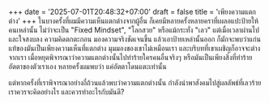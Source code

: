 +++
date = '2025-07-01T20:48:32+07:00'
draft = false
title = 'เพียงความแตกต่าง'
+++
ในบางครั้งที่ผมมีความเห็นแตกต่างจากผู้อื่น ก็เคยมีหลายครั้งหลายคราที่เผลอแปะป้ายให้คนเหล่านั้น ไม่ว่าจะเป็น "Fixed Mindset", "โลกสวย" หรือแม้กระทั่ง "เลว"
แต่เมื่อเวลาผ่านไปและใจสงบลง ความคิดตกตะกอน มองความจริงชัดเจนขึ้น แล้วเอาป้ายเหล่านั้นออก ก็มักจะพบว่าแก่นแท้ของมันเป็นเพียงความเห็นที่แตกต่าง มุมมองของเขาไม่เหมือนเรา และบริบทที่เขาเผชิญก็อาจจะต่างจากเรา
เมื่อหยุดพิจารณาว่าความแตกต่างนั้นไปทำร้ายใครคนอื่นจริงๆ หรือมันเป็นเพียงสิ่งที่ทำร้ายอัตตาของตัวเราเอง หลายครั้งผมพบว่า แค่อัตตาโดนแตะเท่านั้น

แต่หากครั้งที่เราพิจารณาอย่างถี่ถ้วนแล้วพบว่าความแตกต่างนั้น 
กำลังนำพาสังคมไปสู่ผลลัพธ์ที่เลวร้าย
เราควรจะคิดอย่างไร และควรทำอะไรกับมันดี?